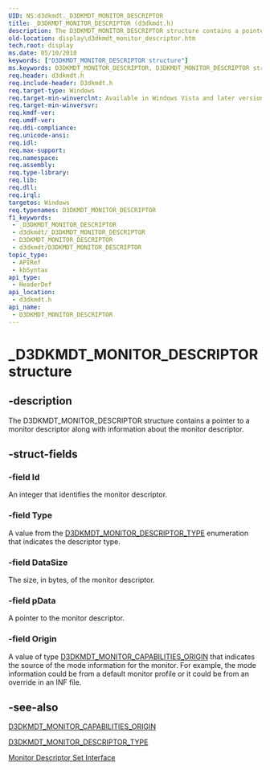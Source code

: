 ```yaml
---
UID: NS:d3dkmdt._D3DKMDT_MONITOR_DESCRIPTOR
title: _D3DKMDT_MONITOR_DESCRIPTOR (d3dkmdt.h)
description: The D3DKMDT_MONITOR_DESCRIPTOR structure contains a pointer to a monitor descriptor along with information about the monitor descriptor.
old-location: display\d3dkmdt_monitor_descriptor.htm
tech.root: display
ms.date: 05/10/2018
keywords: ["D3DKMDT_MONITOR_DESCRIPTOR structure"]
ms.keywords: D3DKMDT_MONITOR_DESCRIPTOR, D3DKMDT_MONITOR_DESCRIPTOR structure [Display Devices], DmStructs_760a75c4-4db4-445e-a63b-7e77b6b69090.xml, _D3DKMDT_MONITOR_DESCRIPTOR, d3dkmdt/D3DKMDT_MONITOR_DESCRIPTOR, display.d3dkmdt_monitor_descriptor
req.header: d3dkmdt.h
req.include-header: D3dkmdt.h
req.target-type: Windows
req.target-min-winverclnt: Available in Windows Vista and later versions of the Windows operating systems.
req.target-min-winversvr: 
req.kmdf-ver: 
req.umdf-ver: 
req.ddi-compliance: 
req.unicode-ansi: 
req.idl: 
req.max-support: 
req.namespace: 
req.assembly: 
req.type-library: 
req.lib: 
req.dll: 
req.irql: 
targetos: Windows
req.typenames: D3DKMDT_MONITOR_DESCRIPTOR
f1_keywords:
 - _D3DKMDT_MONITOR_DESCRIPTOR
 - d3dkmdt/_D3DKMDT_MONITOR_DESCRIPTOR
 - D3DKMDT_MONITOR_DESCRIPTOR
 - d3dkmdt/D3DKMDT_MONITOR_DESCRIPTOR
topic_type:
 - APIRef
 - kbSyntax
api_type:
 - HeaderDef
api_location:
 - d3dkmdt.h
api_name:
 - D3DKMDT_MONITOR_DESCRIPTOR
---
```


# _D3DKMDT_MONITOR_DESCRIPTOR structure


## -description

The D3DKMDT_MONITOR_DESCRIPTOR structure contains a pointer to a monitor descriptor along with information about the monitor descriptor.

## -struct-fields

### -field Id

An integer that identifies the monitor descriptor.

### -field Type

A value from the <a href="/windows-hardware/drivers/ddi/d3dkmdt/ne-d3dkmdt-_d3dkmdt_monitor_descriptor_type">D3DKMDT_MONITOR_DESCRIPTOR_TYPE</a> enumeration that indicates the descriptor type.

### -field DataSize

The size, in bytes, of the monitor descriptor.

### -field pData

A pointer to the monitor descriptor.

### -field Origin

A value of type <a href="/windows-hardware/drivers/ddi/d3dkmdt/ne-d3dkmdt-_d3dkmdt_monitor_capabilities_origin">D3DKMDT_MONITOR_CAPABILITIES_ORIGIN</a> that indicates the source of the mode information for the monitor. For example, the mode information could be from a default monitor profile or it could be from an override in an INF file.

## -see-also

<a href="/windows-hardware/drivers/ddi/d3dkmdt/ne-d3dkmdt-_d3dkmdt_monitor_capabilities_origin">D3DKMDT_MONITOR_CAPABILITIES_ORIGIN</a>



<a href="/windows-hardware/drivers/ddi/d3dkmdt/ne-d3dkmdt-_d3dkmdt_monitor_descriptor_type">D3DKMDT_MONITOR_DESCRIPTOR_TYPE</a>



<a href="/windows-hardware/drivers/ddi/index">Monitor Descriptor Set Interface</a>
